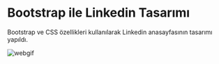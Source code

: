 # Bootstrap ile Linkedin Tasarımı
Bootstrap ve CSS özellikleri kullanılarak Linkedin anasayfasının tasarımı yapıldı.

![webgif](https://user-images.githubusercontent.com/95178772/158208609-22f4d284-24cc-4054-8a9b-3a26569eb068.gif)
